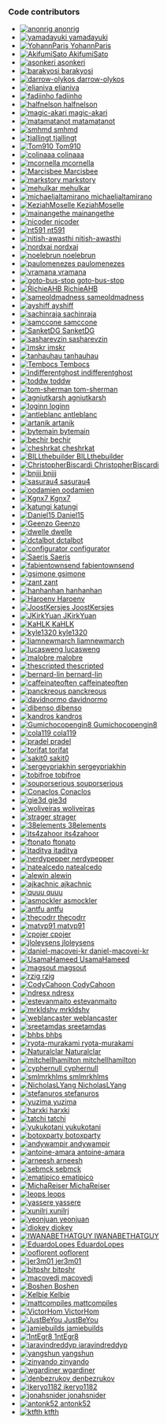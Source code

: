 <!-- //! Generated file, do not edit by hand, see `xtask/codegen`

Use the command `cargo contributors` -->

### Code contributors

<ul class="credits-people-list contributors">
<li><a href="https://github.com/rome/tools/commits?author=anonrig"><img src="https://avatars.githubusercontent.com/u/1935246?v=4
" alt="anonrig" />
<span>anonrig</span>
</a></li>
<li><a href="https://github.com/rome/tools/commits?author=yamadayuki"><img src="https://avatars.githubusercontent.com/u/7839872?v=4
" alt="yamadayuki" />
<span>yamadayuki</span>
</a></li>
<li><a href="https://github.com/rome/tools/commits?author=YohannParis"><img src="https://avatars.githubusercontent.com/u/636801?v=4
" alt="YohannParis" />
<span>YohannParis</span>
</a></li>
<li><a href="https://github.com/rome/tools/commits?author=AkifumiSato"><img src="https://avatars.githubusercontent.com/u/25711332?v=4
" alt="AkifumiSato" />
<span>AkifumiSato</span>
</a></li>
<li><a href="https://github.com/rome/tools/commits?author=asonkeri"><img src="https://avatars.githubusercontent.com/u/19153764?v=4
" alt="asonkeri" />
<span>asonkeri</span>
</a></li>
<li><a href="https://github.com/rome/tools/commits?author=barakyosi"><img src="https://avatars.githubusercontent.com/u/26066358?v=4
" alt="barakyosi" />
<span>barakyosi</span>
</a></li>
<li><a href="https://github.com/rome/tools/commits?author=darrow-olykos"><img src="https://avatars.githubusercontent.com/u/90573559?v=4
" alt="darrow-olykos" />
<span>darrow-olykos</span>
</a></li>
<li><a href="https://github.com/rome/tools/commits?author=elianiva"><img src="https://avatars.githubusercontent.com/u/51877647?v=4
" alt="elianiva" />
<span>elianiva</span>
</a></li>
<li><a href="https://github.com/rome/tools/commits?author=fadiinho"><img src="https://avatars.githubusercontent.com/u/94945604?v=4
" alt="fadiinho" />
<span>fadiinho</span>
</a></li>
<li><a href="https://github.com/rome/tools/commits?author=halfnelson"><img src="https://avatars.githubusercontent.com/u/551284?v=4
" alt="halfnelson" />
<span>halfnelson</span>
</a></li>
<li><a href="https://github.com/rome/tools/commits?author=magic-akari"><img src="https://avatars.githubusercontent.com/u/7829098?v=4
" alt="magic-akari" />
<span>magic-akari</span>
</a></li>
<li><a href="https://github.com/rome/tools/commits?author=matamatanot"><img src="https://avatars.githubusercontent.com/u/39780486?v=4
" alt="matamatanot" />
<span>matamatanot</span>
</a></li>
<li><a href="https://github.com/rome/tools/commits?author=smhmd"><img src="https://avatars.githubusercontent.com/u/46059092?v=4
" alt="smhmd" />
<span>smhmd</span>
</a></li>
<li><a href="https://github.com/rome/tools/commits?author=tjallingt"><img src="https://avatars.githubusercontent.com/u/5736783?v=4
" alt="tjallingt" />
<span>tjallingt</span>
</a></li>
<li><a href="https://github.com/rome/tools/commits?author=Tom910"><img src="https://avatars.githubusercontent.com/u/2185721?v=4
" alt="Tom910" />
<span>Tom910</span>
</a></li>
<li><a href="https://github.com/rome/tools/commits?author=colinaaa"><img src="https://avatars.githubusercontent.com/u/40660121?v=4
" alt="colinaaa" />
<span>colinaaa</span>
</a></li>
<li><a href="https://github.com/rome/tools/commits?author=mcornella"><img src="https://avatars.githubusercontent.com/u/1441704?v=4
" alt="mcornella" />
<span>mcornella</span>
</a></li>
<li><a href="https://github.com/rome/tools/commits?author=Marcisbee"><img src="https://avatars.githubusercontent.com/u/16621507?v=4
" alt="Marcisbee" />
<span>Marcisbee</span>
</a></li>
<li><a href="https://github.com/rome/tools/commits?author=markstory"><img src="https://avatars.githubusercontent.com/u/24086?v=4
" alt="markstory" />
<span>markstory</span>
</a></li>
<li><a href="https://github.com/rome/tools/commits?author=mehulkar"><img src="https://avatars.githubusercontent.com/u/490968?v=4
" alt="mehulkar" />
<span>mehulkar</span>
</a></li>
<li><a href="https://github.com/rome/tools/commits?author=michaeljaltamirano"><img src="https://avatars.githubusercontent.com/u/13544620?v=4
" alt="michaeljaltamirano" />
<span>michaeljaltamirano</span>
</a></li>
<li><a href="https://github.com/rome/tools/commits?author=KeziahMoselle"><img src="https://avatars.githubusercontent.com/u/9168097?v=4
" alt="KeziahMoselle" />
<span>KeziahMoselle</span>
</a></li>
<li><a href="https://github.com/rome/tools/commits?author=mainangethe"><img src="https://avatars.githubusercontent.com/u/41260290?v=4
" alt="mainangethe" />
<span>mainangethe</span>
</a></li>
<li><a href="https://github.com/rome/tools/commits?author=nicoder"><img src="https://avatars.githubusercontent.com/u/365210?v=4
" alt="nicoder" />
<span>nicoder</span>
</a></li>
<li><a href="https://github.com/rome/tools/commits?author=nt591"><img src="https://avatars.githubusercontent.com/u/1767563?v=4
" alt="nt591" />
<span>nt591</span>
</a></li>
<li><a href="https://github.com/rome/tools/commits?author=nitish-awasthi"><img src="https://avatars.githubusercontent.com/u/61836272?v=4
" alt="nitish-awasthi" />
<span>nitish-awasthi</span>
</a></li>
<li><a href="https://github.com/rome/tools/commits?author=nordxai"><img src="https://avatars.githubusercontent.com/u/54709525?v=4
" alt="nordxai" />
<span>nordxai</span>
</a></li>
<li><a href="https://github.com/rome/tools/commits?author=noelebrun"><img src="https://avatars.githubusercontent.com/u/26116917?v=4
" alt="noelebrun" />
<span>noelebrun</span>
</a></li>
<li><a href="https://github.com/rome/tools/commits?author=paulomenezes"><img src="https://avatars.githubusercontent.com/u/10564179?v=4
" alt="paulomenezes" />
<span>paulomenezes</span>
</a></li>
<li><a href="https://github.com/rome/tools/commits?author=vramana"><img src="https://avatars.githubusercontent.com/u/3112509?v=4
" alt="vramana" />
<span>vramana</span>
</a></li>
<li><a href="https://github.com/rome/tools/commits?author=goto-bus-stop"><img src="https://avatars.githubusercontent.com/u/1006268?v=4
" alt="goto-bus-stop" />
<span>goto-bus-stop</span>
</a></li>
<li><a href="https://github.com/rome/tools/commits?author=RichieAHB"><img src="https://avatars.githubusercontent.com/u/1652187?v=4
" alt="RichieAHB" />
<span>RichieAHB</span>
</a></li>
<li><a href="https://github.com/rome/tools/commits?author=sameoldmadness"><img src="https://avatars.githubusercontent.com/u/1537724?v=4
" alt="sameoldmadness" />
<span>sameoldmadness</span>
</a></li>
<li><a href="https://github.com/rome/tools/commits?author=ayshiff"><img src="https://avatars.githubusercontent.com/u/32459935?v=4
" alt="ayshiff" />
<span>ayshiff</span>
</a></li>
<li><a href="https://github.com/rome/tools/commits?author=sachinraja"><img src="https://avatars.githubusercontent.com/u/58836760?v=4
" alt="sachinraja" />
<span>sachinraja</span>
</a></li>
<li><a href="https://github.com/rome/tools/commits?author=samccone"><img src="https://avatars.githubusercontent.com/u/883126?v=4
" alt="samccone" />
<span>samccone</span>
</a></li>
<li><a href="https://github.com/rome/tools/commits?author=SanketDG"><img src="https://avatars.githubusercontent.com/u/8980971?v=4
" alt="SanketDG" />
<span>SanketDG</span>
</a></li>
<li><a href="https://github.com/rome/tools/commits?author=sasharevzin"><img src="https://avatars.githubusercontent.com/u/232392?v=4
" alt="sasharevzin" />
<span>sasharevzin</span>
</a></li>
<li><a href="https://github.com/rome/tools/commits?author=imskr"><img src="https://avatars.githubusercontent.com/u/42062622?v=4
" alt="imskr" />
<span>imskr</span>
</a></li>
<li><a href="https://github.com/rome/tools/commits?author=tanhauhau"><img src="https://avatars.githubusercontent.com/u/2338632?v=4
" alt="tanhauhau" />
<span>tanhauhau</span>
</a></li>
<li><a href="https://github.com/rome/tools/commits?author=Tembocs"><img src="https://avatars.githubusercontent.com/u/10493606?v=4
" alt="Tembocs" />
<span>Tembocs</span>
</a></li>
<li><a href="https://github.com/rome/tools/commits?author=indifferentghost"><img src="https://avatars.githubusercontent.com/u/12449668?v=4
" alt="indifferentghost" />
<span>indifferentghost</span>
</a></li>
<li><a href="https://github.com/rome/tools/commits?author=toddw"><img src="https://avatars.githubusercontent.com/u/140000?v=4
" alt="toddw" />
<span>toddw</span>
</a></li>
<li><a href="https://github.com/rome/tools/commits?author=tom-sherman"><img src="https://avatars.githubusercontent.com/u/9257001?v=4
" alt="tom-sherman" />
<span>tom-sherman</span>
</a></li>
<li><a href="https://github.com/rome/tools/commits?author=agniutkarsh"><img src="https://avatars.githubusercontent.com/u/30363000?v=4
" alt="agniutkarsh" />
<span>agniutkarsh</span>
</a></li>
<li><a href="https://github.com/rome/tools/commits?author=loginn"><img src="https://avatars.githubusercontent.com/u/11638938?v=4
" alt="loginn" />
<span>loginn</span>
</a></li>
<li><a href="https://github.com/rome/tools/commits?author=antleblanc"><img src="https://avatars.githubusercontent.com/u/428384?v=4
" alt="antleblanc" />
<span>antleblanc</span>
</a></li>
<li><a href="https://github.com/rome/tools/commits?author=artanik"><img src="https://avatars.githubusercontent.com/u/1444178?v=4
" alt="artanik" />
<span>artanik</span>
</a></li>
<li><a href="https://github.com/rome/tools/commits?author=bytemain"><img src="https://avatars.githubusercontent.com/u/13938334?v=4
" alt="bytemain" />
<span>bytemain</span>
</a></li>
<li><a href="https://github.com/rome/tools/commits?author=bechir"><img src="https://avatars.githubusercontent.com/u/13308700?v=4
" alt="bechir" />
<span>bechir</span>
</a></li>
<li><a href="https://github.com/rome/tools/commits?author=cheshrkat"><img src="https://avatars.githubusercontent.com/u/307712?v=4
" alt="cheshrkat" />
<span>cheshrkat</span>
</a></li>
<li><a href="https://github.com/rome/tools/commits?author=BILLthebuilder"><img src="https://avatars.githubusercontent.com/u/24655101?v=4
" alt="BILLthebuilder" />
<span>BILLthebuilder</span>
</a></li>
<li><a href="https://github.com/rome/tools/commits?author=ChristopherBiscardi"><img src="https://avatars.githubusercontent.com/u/551247?v=4
" alt="ChristopherBiscardi" />
<span>ChristopherBiscardi</span>
</a></li>
<li><a href="https://github.com/rome/tools/commits?author=bnjjj"><img src="https://avatars.githubusercontent.com/u/5719034?v=4
" alt="bnjjj" />
<span>bnjjj</span>
</a></li>
<li><a href="https://github.com/rome/tools/commits?author=sasurau4"><img src="https://avatars.githubusercontent.com/u/13580199?v=4
" alt="sasurau4" />
<span>sasurau4</span>
</a></li>
<li><a href="https://github.com/rome/tools/commits?author=oodamien"><img src="https://avatars.githubusercontent.com/u/487067?v=4
" alt="oodamien" />
<span>oodamien</span>
</a></li>
<li><a href="https://github.com/rome/tools/commits?author=Kgnx7"><img src="https://avatars.githubusercontent.com/u/28836290?v=4
" alt="Kgnx7" />
<span>Kgnx7</span>
</a></li>
<li><a href="https://github.com/rome/tools/commits?author=katungi"><img src="https://avatars.githubusercontent.com/u/26451435?v=4
" alt="katungi" />
<span>katungi</span>
</a></li>
<li><a href="https://github.com/rome/tools/commits?author=Daniel15"><img src="https://avatars.githubusercontent.com/u/91933?v=4
" alt="Daniel15" />
<span>Daniel15</span>
</a></li>
<li><a href="https://github.com/rome/tools/commits?author=Geenzo"><img src="https://avatars.githubusercontent.com/u/6834228?v=4
" alt="Geenzo" />
<span>Geenzo</span>
</a></li>
<li><a href="https://github.com/rome/tools/commits?author=dwelle"><img src="https://avatars.githubusercontent.com/u/5153846?v=4
" alt="dwelle" />
<span>dwelle</span>
</a></li>
<li><a href="https://github.com/rome/tools/commits?author=dctalbot"><img src="https://avatars.githubusercontent.com/u/17692467?v=4
" alt="dctalbot" />
<span>dctalbot</span>
</a></li>
<li><a href="https://github.com/rome/tools/commits?author=configurator"><img src="https://avatars.githubusercontent.com/u/671365?v=4
" alt="configurator" />
<span>configurator</span>
</a></li>
<li><a href="https://github.com/rome/tools/commits?author=Saeris"><img src="https://avatars.githubusercontent.com/u/3144549?v=4
" alt="Saeris" />
<span>Saeris</span>
</a></li>
<li><a href="https://github.com/rome/tools/commits?author=fabientownsend"><img src="https://avatars.githubusercontent.com/u/2458181?v=4
" alt="fabientownsend" />
<span>fabientownsend</span>
</a></li>
<li><a href="https://github.com/rome/tools/commits?author=gsimone"><img src="https://avatars.githubusercontent.com/u/1862172?v=4
" alt="gsimone" />
<span>gsimone</span>
</a></li>
<li><a href="https://github.com/rome/tools/commits?author=zant"><img src="https://avatars.githubusercontent.com/u/13141462?v=4
" alt="zant" />
<span>zant</span>
</a></li>
<li><a href="https://github.com/rome/tools/commits?author=hanhanhan"><img src="https://avatars.githubusercontent.com/u/7477141?v=4
" alt="hanhanhan" />
<span>hanhanhan</span>
</a></li>
<li><a href="https://github.com/rome/tools/commits?author=Haroenv"><img src="https://avatars.githubusercontent.com/u/6270048?v=4
" alt="Haroenv" />
<span>Haroenv</span>
</a></li>
<li><a href="https://github.com/rome/tools/commits?author=JoostKersjes"><img src="https://avatars.githubusercontent.com/u/10849207?v=4
" alt="JoostKersjes" />
<span>JoostKersjes</span>
</a></li>
<li><a href="https://github.com/rome/tools/commits?author=JKirkYuan"><img src="https://avatars.githubusercontent.com/u/18089817?v=4
" alt="JKirkYuan" />
<span>JKirkYuan</span>
</a></li>
<li><a href="https://github.com/rome/tools/commits?author=KaHLK"><img src="https://avatars.githubusercontent.com/u/3747608?v=4
" alt="KaHLK" />
<span>KaHLK</span>
</a></li>
<li><a href="https://github.com/rome/tools/commits?author=kyle1320"><img src="https://avatars.githubusercontent.com/u/602902?v=4
" alt="kyle1320" />
<span>kyle1320</span>
</a></li>
<li><a href="https://github.com/rome/tools/commits?author=liamnewmarch"><img src="https://avatars.githubusercontent.com/u/955980?v=4
" alt="liamnewmarch" />
<span>liamnewmarch</span>
</a></li>
<li><a href="https://github.com/rome/tools/commits?author=lucasweng"><img src="https://avatars.githubusercontent.com/u/30640930?v=4
" alt="lucasweng" />
<span>lucasweng</span>
</a></li>
<li><a href="https://github.com/rome/tools/commits?author=malobre"><img src="https://avatars.githubusercontent.com/u/1368457?v=4
" alt="malobre" />
<span>malobre</span>
</a></li>
<li><a href="https://github.com/rome/tools/commits?author=thescripted"><img src="https://avatars.githubusercontent.com/u/58235869?v=4
" alt="thescripted" />
<span>thescripted</span>
</a></li>
<li><a href="https://github.com/rome/tools/commits?author=bernard-lin"><img src="https://avatars.githubusercontent.com/u/16327281?v=4
" alt="bernard-lin" />
<span>bernard-lin</span>
</a></li>
<li><a href="https://github.com/rome/tools/commits?author=caffeinateoften"><img src="https://avatars.githubusercontent.com/u/66340669?v=4
" alt="caffeinateoften" />
<span>caffeinateoften</span>
</a></li>
<li><a href="https://github.com/rome/tools/commits?author=panckreous"><img src="https://avatars.githubusercontent.com/u/208280?v=4
" alt="panckreous" />
<span>panckreous</span>
</a></li>
<li><a href="https://github.com/rome/tools/commits?author=davidnormo"><img src="https://avatars.githubusercontent.com/u/881849?v=4
" alt="davidnormo" />
<span>davidnormo</span>
</a></li>
<li><a href="https://github.com/rome/tools/commits?author=dibenso"><img src="https://avatars.githubusercontent.com/u/11963087?v=4
" alt="dibenso" />
<span>dibenso</span>
</a></li>
<li><a href="https://github.com/rome/tools/commits?author=kandros"><img src="https://avatars.githubusercontent.com/u/4562878?v=4
" alt="kandros" />
<span>kandros</span>
</a></li>
<li><a href="https://github.com/rome/tools/commits?author=Gumichocopengin8"><img src="https://avatars.githubusercontent.com/u/34010665?v=4
" alt="Gumichocopengin8" />
<span>Gumichocopengin8</span>
</a></li>
<li><a href="https://github.com/rome/tools/commits?author=cola119"><img src="https://avatars.githubusercontent.com/u/22386678?v=4
" alt="cola119" />
<span>cola119</span>
</a></li>
<li><a href="https://github.com/rome/tools/commits?author=pradel"><img src="https://avatars.githubusercontent.com/u/5749437?v=4
" alt="pradel" />
<span>pradel</span>
</a></li>
<li><a href="https://github.com/rome/tools/commits?author=torifat"><img src="https://avatars.githubusercontent.com/u/208544?v=4
" alt="torifat" />
<span>torifat</span>
</a></li>
<li><a href="https://github.com/rome/tools/commits?author=sakit0"><img src="https://avatars.githubusercontent.com/u/15010907?v=4
" alt="sakit0" />
<span>sakit0</span>
</a></li>
<li><a href="https://github.com/rome/tools/commits?author=sergeypriakhin"><img src="https://avatars.githubusercontent.com/u/14714707?v=4
" alt="sergeypriakhin" />
<span>sergeypriakhin</span>
</a></li>
<li><a href="https://github.com/rome/tools/commits?author=tobifroe"><img src="https://avatars.githubusercontent.com/u/40638719?v=4
" alt="tobifroe" />
<span>tobifroe</span>
</a></li>
<li><a href="https://github.com/rome/tools/commits?author=souporserious"><img src="https://avatars.githubusercontent.com/u/2762082?v=4
" alt="souporserious" />
<span>souporserious</span>
</a></li>
<li><a href="https://github.com/rome/tools/commits?author=Conaclos"><img src="https://avatars.githubusercontent.com/u/2358560?v=4
" alt="Conaclos" />
<span>Conaclos</span>
</a></li>
<li><a href="https://github.com/rome/tools/commits?author=gie3d"><img src="https://avatars.githubusercontent.com/u/1977772?v=4
" alt="gie3d" />
<span>gie3d</span>
</a></li>
<li><a href="https://github.com/rome/tools/commits?author=woliveiras"><img src="https://avatars.githubusercontent.com/u/4243601?v=4
" alt="woliveiras" />
<span>woliveiras</span>
</a></li>
<li><a href="https://github.com/rome/tools/commits?author=strager"><img src="https://avatars.githubusercontent.com/u/48666?v=4
" alt="strager" />
<span>strager</span>
</a></li>
<li><a href="https://github.com/rome/tools/commits?author=38elements"><img src="https://avatars.githubusercontent.com/u/2399132?v=4
" alt="38elements" />
<span>38elements</span>
</a></li>
<li><a href="https://github.com/rome/tools/commits?author=its4zahoor"><img src="https://avatars.githubusercontent.com/u/24554084?v=4
" alt="its4zahoor" />
<span>its4zahoor</span>
</a></li>
<li><a href="https://github.com/rome/tools/commits?author=ftonato"><img src="https://avatars.githubusercontent.com/u/5417662?v=4
" alt="ftonato" />
<span>ftonato</span>
</a></li>
<li><a href="https://github.com/rome/tools/commits?author=itaditya"><img src="https://avatars.githubusercontent.com/u/15871340?v=4
" alt="itaditya" />
<span>itaditya</span>
</a></li>
<li><a href="https://github.com/rome/tools/commits?author=nerdypepper"><img src="https://avatars.githubusercontent.com/u/23743547?v=4
" alt="nerdypepper" />
<span>nerdypepper</span>
</a></li>
<li><a href="https://github.com/rome/tools/commits?author=natealcedo"><img src="https://avatars.githubusercontent.com/u/18214059?v=4
" alt="natealcedo" />
<span>natealcedo</span>
</a></li>
<li><a href="https://github.com/rome/tools/commits?author=alewin"><img src="https://avatars.githubusercontent.com/u/980844?v=4
" alt="alewin" />
<span>alewin</span>
</a></li>
<li><a href="https://github.com/rome/tools/commits?author=ajkachnic"><img src="https://avatars.githubusercontent.com/u/44317699?v=4
" alt="ajkachnic" />
<span>ajkachnic</span>
</a></li>
<li><a href="https://github.com/rome/tools/commits?author=quuu"><img src="https://avatars.githubusercontent.com/u/32676955?v=4
" alt="quuu" />
<span>quuu</span>
</a></li>
<li><a href="https://github.com/rome/tools/commits?author=asmockler"><img src="https://avatars.githubusercontent.com/u/4712675?v=4
" alt="asmockler" />
<span>asmockler</span>
</a></li>
<li><a href="https://github.com/rome/tools/commits?author=antfu"><img src="https://avatars.githubusercontent.com/u/11247099?v=4
" alt="antfu" />
<span>antfu</span>
</a></li>
<li><a href="https://github.com/rome/tools/commits?author=thecodrr"><img src="https://avatars.githubusercontent.com/u/7473959?v=4
" alt="thecodrr" />
<span>thecodrr</span>
</a></li>
<li><a href="https://github.com/rome/tools/commits?author=matvp91"><img src="https://avatars.githubusercontent.com/u/12699796?v=4
" alt="matvp91" />
<span>matvp91</span>
</a></li>
<li><a href="https://github.com/rome/tools/commits?author=cpojer"><img src="https://avatars.githubusercontent.com/u/13352?v=4
" alt="cpojer" />
<span>cpojer</span>
</a></li>
<li><a href="https://github.com/rome/tools/commits?author=jloleysens"><img src="https://avatars.githubusercontent.com/u/8155004?v=4
" alt="jloleysens" />
<span>jloleysens</span>
</a></li>
<li><a href="https://github.com/rome/tools/commits?author=daniel-macovei-kr"><img src="https://avatars.githubusercontent.com/u/81317209?v=4
" alt="daniel-macovei-kr" />
<span>daniel-macovei-kr</span>
</a></li>
<li><a href="https://github.com/rome/tools/commits?author=UsamaHameed"><img src="https://avatars.githubusercontent.com/u/11444352?v=4
" alt="UsamaHameed" />
<span>UsamaHameed</span>
</a></li>
<li><a href="https://github.com/rome/tools/commits?author=magsout"><img src="https://avatars.githubusercontent.com/u/1997108?v=4
" alt="magsout" />
<span>magsout</span>
</a></li>
<li><a href="https://github.com/rome/tools/commits?author=rzig"><img src="https://avatars.githubusercontent.com/u/16417432?v=4
" alt="rzig" />
<span>rzig</span>
</a></li>
<li><a href="https://github.com/rome/tools/commits?author=CodyCahoon"><img src="https://avatars.githubusercontent.com/u/5962054?v=4
" alt="CodyCahoon" />
<span>CodyCahoon</span>
</a></li>
<li><a href="https://github.com/rome/tools/commits?author=ndresx"><img src="https://avatars.githubusercontent.com/u/27507295?v=4
" alt="ndresx" />
<span>ndresx</span>
</a></li>
<li><a href="https://github.com/rome/tools/commits?author=estevanmaito"><img src="https://avatars.githubusercontent.com/u/8527573?v=4
" alt="estevanmaito" />
<span>estevanmaito</span>
</a></li>
<li><a href="https://github.com/rome/tools/commits?author=mrkldshv"><img src="https://avatars.githubusercontent.com/u/47859603?v=4
" alt="mrkldshv" />
<span>mrkldshv</span>
</a></li>
<li><a href="https://github.com/rome/tools/commits?author=weblancaster"><img src="https://avatars.githubusercontent.com/u/549394?v=4
" alt="weblancaster" />
<span>weblancaster</span>
</a></li>
<li><a href="https://github.com/rome/tools/commits?author=sreetamdas"><img src="https://avatars.githubusercontent.com/u/11270438?v=4
" alt="sreetamdas" />
<span>sreetamdas</span>
</a></li>
<li><a href="https://github.com/rome/tools/commits?author=bhbs"><img src="https://avatars.githubusercontent.com/u/22282293?v=4
" alt="bhbs" />
<span>bhbs</span>
</a></li>
<li><a href="https://github.com/rome/tools/commits?author=ryota-murakami"><img src="https://avatars.githubusercontent.com/u/5501268?v=4
" alt="ryota-murakami" />
<span>ryota-murakami</span>
</a></li>
<li><a href="https://github.com/rome/tools/commits?author=Naturalclar"><img src="https://avatars.githubusercontent.com/u/6936373?v=4
" alt="Naturalclar" />
<span>Naturalclar</span>
</a></li>
<li><a href="https://github.com/rome/tools/commits?author=mitchellhamilton"><img src="https://avatars.githubusercontent.com/u/11481355?v=4
" alt="mitchellhamilton" />
<span>mitchellhamilton</span>
</a></li>
<li><a href="https://github.com/rome/tools/commits?author=cyphernull"><img src="https://avatars.githubusercontent.com/u/23122353?v=4
" alt="cyphernull" />
<span>cyphernull</span>
</a></li>
<li><a href="https://github.com/rome/tools/commits?author=smlmrkhlms"><img src="https://avatars.githubusercontent.com/u/5240571?v=4
" alt="smlmrkhlms" />
<span>smlmrkhlms</span>
</a></li>
<li><a href="https://github.com/rome/tools/commits?author=NicholasLYang"><img src="https://avatars.githubusercontent.com/u/7357863?v=4
" alt="NicholasLYang" />
<span>NicholasLYang</span>
</a></li>
<li><a href="https://github.com/rome/tools/commits?author=stefanuros"><img src="https://avatars.githubusercontent.com/u/25876628?v=4
" alt="stefanuros" />
<span>stefanuros</span>
</a></li>
<li><a href="https://github.com/rome/tools/commits?author=yuzima"><img src="https://avatars.githubusercontent.com/u/6914393?v=4
" alt="yuzima" />
<span>yuzima</span>
</a></li>
<li><a href="https://github.com/rome/tools/commits?author=harxki"><img src="https://avatars.githubusercontent.com/u/20314618?v=4
" alt="harxki" />
<span>harxki</span>
</a></li>
<li><a href="https://github.com/rome/tools/commits?author=tatchi"><img src="https://avatars.githubusercontent.com/u/5595092?v=4
" alt="tatchi" />
<span>tatchi</span>
</a></li>
<li><a href="https://github.com/rome/tools/commits?author=yukukotani"><img src="https://avatars.githubusercontent.com/u/16265411?v=4
" alt="yukukotani" />
<span>yukukotani</span>
</a></li>
<li><a href="https://github.com/rome/tools/commits?author=botoxparty"><img src="https://avatars.githubusercontent.com/u/24580068?v=4
" alt="botoxparty" />
<span>botoxparty</span>
</a></li>
<li><a href="https://github.com/rome/tools/commits?author=andywampir"><img src="https://avatars.githubusercontent.com/u/24408703?v=4
" alt="andywampir" />
<span>andywampir</span>
</a></li>
<li><a href="https://github.com/rome/tools/commits?author=antoine-amara"><img src="https://avatars.githubusercontent.com/u/10661789?v=4
" alt="antoine-amara" />
<span>antoine-amara</span>
</a></li>
<li><a href="https://github.com/rome/tools/commits?author=arneesh"><img src="https://avatars.githubusercontent.com/u/44923038?v=4
" alt="arneesh" />
<span>arneesh</span>
</a></li>
<li><a href="https://github.com/rome/tools/commits?author=sebmck"><img src="https://avatars.githubusercontent.com/u/853712?v=4
" alt="sebmck" />
<span>sebmck</span>
</a></li>
<li><a href="https://github.com/rome/tools/commits?author=ematipico"><img src="https://avatars.githubusercontent.com/u/602478?v=4
" alt="ematipico" />
<span>ematipico</span>
</a></li>
<li><a href="https://github.com/rome/tools/commits?author=MichaReiser"><img src="https://avatars.githubusercontent.com/u/1203881?v=4
" alt="MichaReiser" />
<span>MichaReiser</span>
</a></li>
<li><a href="https://github.com/rome/tools/commits?author=leops"><img src="https://avatars.githubusercontent.com/u/1895119?v=4
" alt="leops" />
<span>leops</span>
</a></li>
<li><a href="https://github.com/rome/tools/commits?author=yassere"><img src="https://avatars.githubusercontent.com/u/7271639?v=4
" alt="yassere" />
<span>yassere</span>
</a></li>
<li><a href="https://github.com/rome/tools/commits?author=xunilrj"><img src="https://avatars.githubusercontent.com/u/83425?v=4
" alt="xunilrj" />
<span>xunilrj</span>
</a></li>
<li><a href="https://github.com/rome/tools/commits?author=yeonjuan"><img src="https://avatars.githubusercontent.com/u/41323220?v=4
" alt="yeonjuan" />
<span>yeonjuan</span>
</a></li>
<li><a href="https://github.com/rome/tools/commits?author=diokey"><img src="https://avatars.githubusercontent.com/u/5262527?v=4
" alt="diokey" />
<span>diokey</span>
</a></li>
<li><a href="https://github.com/rome/tools/commits?author=IWANABETHATGUY"><img src="https://avatars.githubusercontent.com/u/17974631?v=4
" alt="IWANABETHATGUY" />
<span>IWANABETHATGUY</span>
</a></li>
<li><a href="https://github.com/rome/tools/commits?author=EduardoLopes"><img src="https://avatars.githubusercontent.com/u/1084297?v=4
" alt="EduardoLopes" />
<span>EduardoLopes</span>
</a></li>
<li><a href="https://github.com/rome/tools/commits?author=ooflorent"><img src="https://avatars.githubusercontent.com/u/168498?v=4
" alt="ooflorent" />
<span>ooflorent</span>
</a></li>
<li><a href="https://github.com/rome/tools/commits?author=jer3m01"><img src="https://avatars.githubusercontent.com/u/33844379?v=4
" alt="jer3m01" />
<span>jer3m01</span>
</a></li>
<li><a href="https://github.com/rome/tools/commits?author=bitpshr"><img src="https://avatars.githubusercontent.com/u/334586?v=4
" alt="bitpshr" />
<span>bitpshr</span>
</a></li>
<li><a href="https://github.com/rome/tools/commits?author=macovedj"><img src="https://avatars.githubusercontent.com/u/20097860?v=4
" alt="macovedj" />
<span>macovedj</span>
</a></li>
<li><a href="https://github.com/rome/tools/commits?author=Boshen"><img src="https://avatars.githubusercontent.com/u/1430279?v=4
" alt="Boshen" />
<span>Boshen</span>
</a></li>
<li><a href="https://github.com/rome/tools/commits?author=Kelbie"><img src="https://avatars.githubusercontent.com/u/19197564?v=4
" alt="Kelbie" />
<span>Kelbie</span>
</a></li>
<li><a href="https://github.com/rome/tools/commits?author=mattcompiles"><img src="https://avatars.githubusercontent.com/u/8802980?v=4
" alt="mattcompiles" />
<span>mattcompiles</span>
</a></li>
<li><a href="https://github.com/rome/tools/commits?author=VictorHom"><img src="https://avatars.githubusercontent.com/u/3211873?v=4
" alt="VictorHom" />
<span>VictorHom</span>
</a></li>
<li><a href="https://github.com/rome/tools/commits?author=JustBeYou"><img src="https://avatars.githubusercontent.com/u/10727813?v=4
" alt="JustBeYou" />
<span>JustBeYou</span>
</a></li>
<li><a href="https://github.com/rome/tools/commits?author=jamiebuilds"><img src="https://avatars.githubusercontent.com/u/952783?v=4
" alt="jamiebuilds" />
<span>jamiebuilds</span>
</a></li>
<li><a href="https://github.com/rome/tools/commits?author=1ntEgr8"><img src="https://avatars.githubusercontent.com/u/40111357?v=4
" alt="1ntEgr8" />
<span>1ntEgr8</span>
</a></li>
<li><a href="https://github.com/rome/tools/commits?author=iaravindreddyp"><img src="https://avatars.githubusercontent.com/u/22080780?v=4
" alt="iaravindreddyp" />
<span>iaravindreddyp</span>
</a></li>
<li><a href="https://github.com/rome/tools/commits?author=yangshun"><img src="https://avatars.githubusercontent.com/u/1315101?v=4
" alt="yangshun" />
<span>yangshun</span>
</a></li>
<li><a href="https://github.com/rome/tools/commits?author=zinyando"><img src="https://avatars.githubusercontent.com/u/806774?v=4
" alt="zinyando" />
<span>zinyando</span>
</a></li>
<li><a href="https://github.com/rome/tools/commits?author=wgardiner"><img src="https://avatars.githubusercontent.com/u/4764564?v=4
" alt="wgardiner" />
<span>wgardiner</span>
</a></li>
<li><a href="https://github.com/rome/tools/commits?author=denbezrukov"><img src="https://avatars.githubusercontent.com/u/6227442?v=4
" alt="denbezrukov" />
<span>denbezrukov</span>
</a></li>
<li><a href="https://github.com/rome/tools/commits?author=ikeryo1182"><img src="https://avatars.githubusercontent.com/u/29964919?v=4
" alt="ikeryo1182" />
<span>ikeryo1182</span>
</a></li>
<li><a href="https://github.com/rome/tools/commits?author=jonahsnider"><img src="https://avatars.githubusercontent.com/u/7608555?v=4
" alt="jonahsnider" />
<span>jonahsnider</span>
</a></li>
<li><a href="https://github.com/rome/tools/commits?author=antonk52"><img src="https://avatars.githubusercontent.com/u/5817809?v=4
" alt="antonk52" />
<span>antonk52</span>
</a></li>
<li><a href="https://github.com/rome/tools/commits?author=ktfth"><img src="https://avatars.githubusercontent.com/u/44123854?v=4
" alt="ktfth" />
<span>ktfth</span>
</a></li>
</ul>
